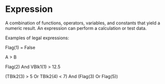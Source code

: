 # Expression

A combination of functions, operators, variables, and constants that yield a numeric result. An expression can perform a calculation or test data.

Examples of legal expressions:

Flag(1) = False

A > B

Flag(2) And VBlk1(1) > 12.5

(TBlk2(3) > 5 Or TBlk2(4) < 7) And (Flag(3) Or Flag(5))
